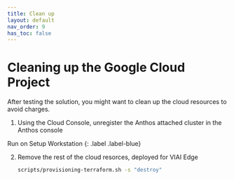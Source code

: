 ```yaml
---
title: Clean up
layout: default
nav_order: 9
has_toc: false
---
```

# Cleaning up the Google Cloud Project

After testing the solution, you might want to clean up the cloud resources to avoid charges.

1. Using the Cloud Console, unregister the Anthos attached cluster in the Anthos console

Run on Setup Workstation
{: .label .label-blue}

2. Remove the rest of the cloud resorces, deployed for VIAI Edge

    ```bash
    scripts/provisioning-terraform.sh -s "destroy"
    ```
